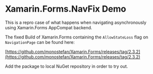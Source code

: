 Xamarin.Forms.NavFix Demo
===

This is a repro case of what happens when navigating asynchronously using Xamarin.Forms AppCompat backend.

The fixed Build of Xamarin.Forms containing the `AllowStateLoss` flag on `NavigationPage` can be found here:

[https://github.com/monostefan/Xamarin.Forms/releases/tag/2.3.2](https://github.com/monostefan/Xamarin.Forms/releases/tag/2.3.2)

Add the package to local NuGet repository in order to try out.
